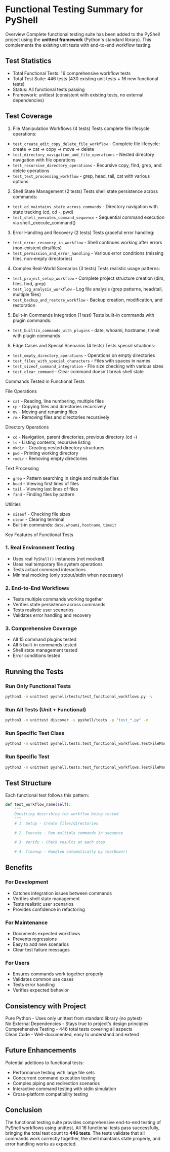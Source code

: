 # Functional Testing Summary for PyShell

Overview
Complete functional testing suite has been added to the PyShell project using the **unittest framework** (Python's standard library). This complements the existing unit tests with end-to-end workflow testing.

## Test Statistics
- Total Functional Tests: 16 comprehensive workflow tests
- Total Test Suite: 446 tests (430 existing unit tests + 16 new functional tests)
- Status:  All functional tests passing
- Framework: unittest (consistent with existing tests, no external dependencies)

## Test Coverage

1. File Manipulation Workflows (4 tests)
Tests complete file lifecycle operations:
- `test_create_edit_copy_delete_file_workflow` - Complete file lifecycle: create → cat → copy → move → delete
- `test_directory_navigation_and_file_operations` - Nested directory navigation with file operations
- `test_recursive_directory_operations` - Recursive copy, find, grep, and delete operations
- `test_text_processing_workflow` - grep, head, tail, cat with various options

2. Shell State Management (2 tests)
Tests shell state persistence across commands:
- `test_cd_maintains_state_across_commands` - Directory navigation with state tracking (cd, cd -, pwd)
- `test_shell_executes_command_sequence` - Sequential command execution via shell._execute_command()

3. Error Handling and Recovery (2 tests)
Tests graceful error handling:
- `test_error_recovery_in_workflow` - Shell continues working after errors (non-existent dirs/files)
- `test_permission_and_error_handling` - Various error conditions (missing files, non-empty directories)

 4. Complex Real-World Scenarios (3 tests)
Tests realistic usage patterns:
- `test_project_setup_workflow` - Complete project structure creation (dirs, files, find, grep)
- `test_log_analysis_workflow` - Log file analysis (grep patterns, head/tail, multiple files)
- `test_backup_and_restore_workflow` - Backup creation, modification, and restoration

 5. Built-in Commands Integration (1 test)
Tests built-in commands with plugin commands:
- `test_builtin_commands_with_plugins` - date, whoami, hostname, timeit with plugin commands

 6. Edge Cases and Special Scenarios (4 tests)
Tests special situations:
- `test_empty_directory_operations` - Operations on empty directories
- `test_files_with_special_characters` - Files with spaces in names
- `test_sizeof_command_integration` - File size checking with various sizes
- `test_clear_command` - Clear command doesn't break shell state

Commands Tested in Functional Tests

File Operations
- `cat` - Reading, line numbering, multiple files
- `cp` - Copying files and directories recursively
- `mv` - Moving and renaming files
- `rm` - Removing files and directories recursively

 Directory Operations
- `cd` - Navigation, parent directories, previous directory (cd -)
- `ls` - Listing contents, recursive listing
- `mkdir` - Creating nested directory structures
- `pwd` - Printing working directory
- `rmdir` - Removing empty directories

 Text Processing
- `grep` - Pattern searching in single and multiple files
- `head` - Viewing first lines of files
- `tail` - Viewing last lines of files
- `find` - Finding files by pattern

 Utilities
- `sizeof` - Checking file sizes
- `clear` - Clearing terminal
- Built-in commands: `date`, `whoami`, `hostname`, `timeit`

 Key Features of Functional Tests

### 1. Real Environment Testing
- Uses real `PyShell()` instances (not mocked)
-  Uses real temporary file system operations
-  Tests actual command interactions
-  Minimal mocking (only stdout/stdin when necessary)

### 2. End-to-End Workflows
-  Tests multiple commands working together
-  Verifies state persistence across commands
-  Tests realistic user scenarios
-  Validates error handling and recovery

### 3. Comprehensive Coverage
-  All 15 command plugins tested
-  All 5 built-in commands tested
-  Shell state management tested
-  Error conditions tested

## Running the Tests

### Run Only Functional Tests
```bash
python3 -m unittest pyshell/tests/test_functional_workflows.py -v
```

### Run All Tests (Unit + Functional)
```bash
python3 -m unittest discover -s pyshell/tests -p "test_*.py" -v
```

### Run Specific Test Class
```bash
python3 -m unittest pyshell.tests.test_functional_workflows.TestFileManipulationWorkflows -v
```

### Run Specific Test
```bash
python3 -m unittest pyshell.tests.test_functional_workflows.TestFileManipulationWorkflows.test_create_edit_copy_delete_file_workflow -v
```

## Test Structure

Each functional test follows this pattern:

```python
def test_workflow_name(self):
    """
    Docstring describing the workflow being tested
    """
    # 1. Setup - Create files/directories
    
    # 2. Execute - Run multiple commands in sequence
    
    # 3. Verify - Check results at each step
    
    # 4. Cleanup - Handled automatically by tearDown()
```

## Benefits

### For Development
-  Catches integration issues between commands
-  Verifies shell state management
-  Tests realistic user scenarios
-  Provides confidence in refactoring

### For Maintenance
-  Documents expected workflows
-  Prevents regressions
-  Easy to add new scenarios
-  Clear test failure messages

### For Users
-  Ensures commands work together properly
-  Validates common use cases
-  Tests error handling
-  Verifies expected behavior

## Consistency with Project 

 Pure Python - Uses only unittest from standard library (no pytest)  
 No External Dependencies - Stays true to project's design principles  
 Comprehensive Testing - 446 total tests covering all aspects  
 Clean Code - Well-documented, easy to understand and extend  

## Future Enhancements

Potential additions to functional tests:
- Performance testing with large file sets
- Concurrent command execution testing
- Complex piping and redirection scenarios
- Interactive command testing with stdin simulation
- Cross-platform compatibility testing

## Conclusion

The functional testing suite provides comprehensive end-to-end testing of PyShell workflows using unittest. All 16 functional tests pass successfully, bringing the total test count to **446 tests**. The tests validate that all commands work correctly together, the shell maintains state properly, and error handling works as expected.



